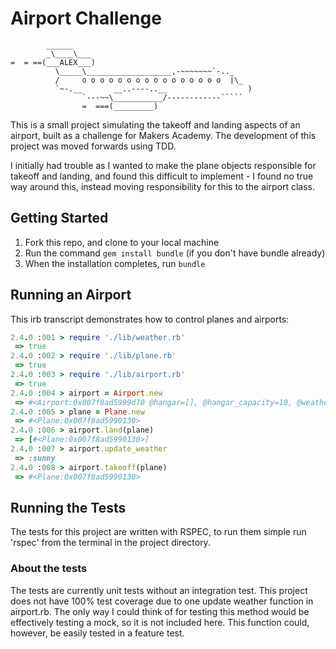 # Airport Challenge

```
        ______
        _\____\___
=  = ==(___ALEX___)
          \_____\___________________,-~~~~~~~`-.._
          /     o o o o o o o o o o o o o o o o  |\_
          `~-.__       __..----..__                  )
                `---~~\___________/------------`````
                =  ===(_________)

```

This is a small project simulating the takeoff and landing aspects of an airport, built as a challenge for Makers Academy. The development of this project was moved forwards using TDD.

I initially had trouble as I wanted to make the plane objects responsible for takeoff and landing, and found this difficult to implement - I found no true way around this, instead moving responsibility for this to the airport class.

## Getting Started

1. Fork this repo, and clone to your local machine
2. Run the command `gem install bundle` (if you don't have bundle already)
3. When the installation completes, run `bundle`

## Running an Airport

This irb transcript demonstrates how to control planes and airports:

``` ruby
2.4.0 :001 > require './lib/weather.rb'
 => true
2.4.0 :002 > require './lib/plane.rb'
 => true
2.4.0 :003 > require './lib/airport.rb'
 => true
2.4.0 :004 > airport = Airport.new
 => #<Airport:0x007f8ad5999d70 @hangar=[], @hangar_capacity=10, @weather_station=#<Weather:0x007f8ad599a428 @current_weather=:sunny>, @weather_condition=:sunny>
2.4.0 :005 > plane = Plane.new
 => #<Plane:0x007f8ad5990130>
2.4.0 :006 > airport.land(plane)
 => [#<Plane:0x007f8ad5990130>]
2.4.0 :007 > airport.update_weather
 => :sunny
2.4.0 :008 > airport.takeoff(plane)
 => #<Plane:0x007f8ad5990130>
```

## Running the Tests

The tests for this project are written with RSPEC, to run them simple run 'rspec' from the terminal in the project directory.

### About the tests

The tests are currently unit tests without an integration test. This project does not have 100% test coverage due to one update weather function in airport.rb. The only way I could think of for testing this method would be effectively testing a mock, so it is not included here. This function could, however, be easily tested in a feature test.
